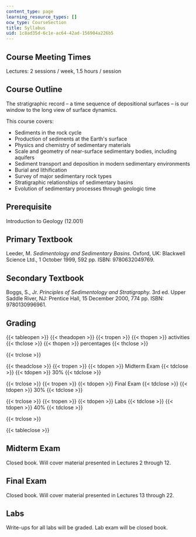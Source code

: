 ```yaml
---
content_type: page
learning_resource_types: []
ocw_type: CourseSection
title: Syllabus
uid: 1c8ad35d-6c1e-ac64-42ad-156904a226b5
---
```


Course Meeting Times
--------------------

Lectures: 2 sessions / week, 1.5 hours / session

Course Outline
--------------

The stratigraphic record – a time sequence of depositional surfaces – is our window to the long view of surface dynamics.

This course covers:

*   Sediments in the rock cycle
*   Production of sediments at the Earth's surface
*   Physics and chemistry of sedimentary materials
*   Scale and geometry of near-surface sedimentary bodies, including aquifers
*   Sediment transport and deposition in modern sedimentary environments
*   Burial and lithification
*   Survey of major sedimentary rock types
*   Stratigraphic relationships of sedimentary basins
*   Evolution of sedimentary processes through geologic time

Prerequisite
------------

Introduction to Geology (12.001)

Primary Textbook
----------------

Leeder, M. _Sedimentology and Sedimentary Basins._ Oxford, UK: Blackwell Science Ltd., 1 October 1999, 592 pp. ISBN: 9780632049769.

Secondary Textbook
------------------

Boggs, S., Jr. _Principles of Sedimentology and Stratigraphy._ 3rd ed. Upper Saddle River, NJ: Prentice Hall, 15 December 2000, 774 pp. ISBN: 9780130996961.

Grading
-------

{{< tableopen >}}
{{< theadopen >}}
{{< tropen >}}
{{< thopen >}}
activities
{{< thclose >}}
{{< thopen >}}
percentages
{{< thclose >}}

{{< trclose >}}

{{< theadclose >}}
{{< tropen >}}
{{< tdopen >}}
Midterm Exam
{{< tdclose >}}
{{< tdopen >}}
30%
{{< tdclose >}}

{{< trclose >}}
{{< tropen >}}
{{< tdopen >}}
Final Exam
{{< tdclose >}}
{{< tdopen >}}
30%
{{< tdclose >}}

{{< trclose >}}
{{< tropen >}}
{{< tdopen >}}
Labs
{{< tdclose >}}
{{< tdopen >}}
40%
{{< tdclose >}}

{{< trclose >}}

{{< tableclose >}}

Midterm Exam
------------

Closed book. Will cover material presented in Lectures 2 through 12.

Final Exam
----------

Closed book. Will cover material presented in Lectures 13 through 22.

Labs
----

Write-ups for all labs will be graded. Lab exam will be closed book.